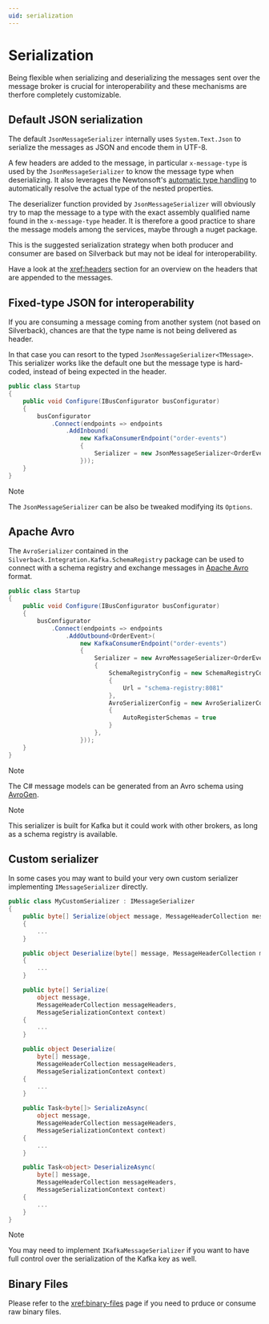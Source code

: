 ```yaml
---
uid: serialization
---
```


# Serialization

Being flexible when serializing and deserializing the messages sent over the message broker is crucial for interoperability and these mechanisms are therfore completely customizable.

## Default JSON serialization

The default `JsonMessageSerializer` internally uses `System.Text.Json` to serialize the messages as JSON and encode them in UTF-8.

A few headers are added to the message, in particular `x-message-type` is used by the `JsonMessageSerializer` to know the message type when deserializing. It also leverages the Newtonsoft's [automatic type handling](https://www.newtonsoft.com/json/help/html/SerializeTypeNameHandling.htm) to automatically resolve the actual type of the nested properties.

The deserializer function provided by `JsonMessageSerializer` will obviously try to map the message to a type with the exact assembly qualified name found in the `x-message-type` header. It is therefore a good practice to share the message models among the services, maybe through a nuget package.

This is the suggested serialization strategy when both producer and consumer are based on Silverback but may not be ideal for interoperability.

Have a look at the <xref:headers> section for an overview on the headers that are appended to the messages.

## Fixed-type JSON for interoperability

If you are consuming a message coming from another system (not based on Silverback), chances are that the type name is not being delivered as header.

In that case you can resort to the typed `JsonMessageSerializer<TMessage>`. This serializer works like the default one but the message type is hard-coded, instead of being expected in the header.

```csharp
public class Startup
{
    public void Configure(IBusConfigurator busConfigurator)
    {
        busConfigurator
            .Connect(endpoints => endpoints
                .AddInbound(
                    new KafkaConsumerEndpoint("order-events")
                    {
                        Serializer = new JsonMessageSerializer<OrderEvent>
                    }));
    }
}
```

> [!Note]
> The `JsonMessageSerializer` can be also be tweaked modifying its `Options`.

## Apache Avro

The `AvroSerializer` contained in the `Silverback.Integration.Kafka.SchemaRegistry` package can be used to connect with a schema registry and exchange messages in [Apache Avro](https://avro.apache.org/) format.

```csharp
public class Startup
{
    public void Configure(IBusConfigurator busConfigurator)
    {
        busConfigurator
            .Connect(endpoints => endpoints
                .AddOutbound<OrderEvent>(
                    new KafkaConsumerEndpoint("order-events")
                    {
                        Serializer = new AvroMessageSerializer<OrderEvent>
                        {
                            SchemaRegistryConfig = new SchemaRegistryConfig
                            {
                                Url = "schema-registry:8081"
                            },
                            AvroSerializerConfig = new AvroSerializerConfig
                            {
                                AutoRegisterSchemas = true
                            }
                        },
                    }));
    }
}
```

> [!Note]
> The C# message models can be generated from an Avro schema using [AvroGen](https://www.nuget.org/packages/Confluent.Apache.Avro.AvroGen/).

> [!Note]
> This serializer is built for Kafka but it could work with other brokers, as long as a schema registry is available.

## Custom serializer

In some cases you may want to build your very own custom serializer implementing `IMessageSerializer` directly.

```csharp
public class MyCustomSerializer : IMessageSerializer
{
    public byte[] Serialize(object message, MessageHeaderCollection messageHeaders)
    {
        ...
    }

    public object Deserialize(byte[] message, MessageHeaderCollection messageHeaders)
    {
        ...
    }

    public byte[] Serialize(
        object message,
        MessageHeaderCollection messageHeaders,
        MessageSerializationContext context)
    {
        ...
    }

    public object Deserialize(
        byte[] message,
        MessageHeaderCollection messageHeaders,
        MessageSerializationContext context)
    {
        ...
    }

    public Task<byte[]> SerializeAsync(
        object message,
        MessageHeaderCollection messageHeaders,
        MessageSerializationContext context)
    {
        ...
    }

    public Task<object> DeserializeAsync(
        byte[] message,
        MessageHeaderCollection messageHeaders,
        MessageSerializationContext context)
    {
        ...
    }
}
```

> [!Note]
> You may need to implement `IKafkaMessageSerializer` if you want to have full control over the serialization of the Kafka key as well.

## Binary Files

Please refer to the <xref:binary-files> page if you need to prduce or consume raw binary files.
